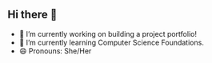 ## Hi there 👋



- 🔭 I’m currently working on building a project portfolio! 
- 🌱 I’m currently learning Computer Science Foundations. 
- 😄 Pronouns: She/Her
